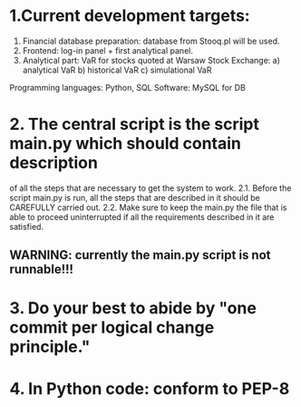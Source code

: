 # 1.Current development targets:

1. Financial database preparation: database from Stooq.pl will be used.
2. Frontend: log-in panel + first analytical panel.
3. Analytical part: VaR for stocks quoted at Warsaw Stock Exchange:
        a) analytical VaR
        b) historical VaR
        c) simulational VaR

Programming languages: Python, SQL
Software: MySQL for DB

# 2. The central script is the script main.py which should contain description
of all the steps that are necessary to get the system to work.
2.1. Before the script main.py is run, all the steps that are described in it
should be CAREFULLY carried out.
2.2. Make sure to keep the main.py the file that is able to proceed uninterrupted
if all the requirements described in it are satisfied.

## WARNING: currently the main.py script is not runnable!!! ###

# 3. Do your best to abide by "one commit per logical change principle."


# 4. In Python code: conform to PEP-8 ###
